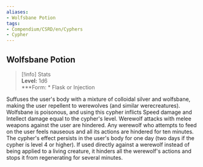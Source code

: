 ```yaml
---
aliases:
- Wolfsbane Potion
tags:
- Compendium/CSRD/en/Cyphers
- Cypher
---
```


  
## Wolfsbane Potion  
>[!info] Stats  
> **Level:** 1d6  
> ***Form: * Flask or Injection
  
Suffuses the user's body with a mixture of colloidal silver and wolfsbane, making the user repellent to werewolves (and similar werecreatures). Wolfsbane is poisonous, and using this cypher inflicts Speed damage and Intellect damage equal to the cypher's level. Werewolf attacks with melee weapons against the user are hindered. Any werewolf who attempts to feed on the user feels nauseous and all its actions are hindered for ten minutes. The cypher's effect persists in the user's body for one day (two days if the cypher is level 4 or higher). If used directly against a werewolf instead of being applied to a living creature, it hinders all the werewolf's actions and stops it from regenerating for several minutes.